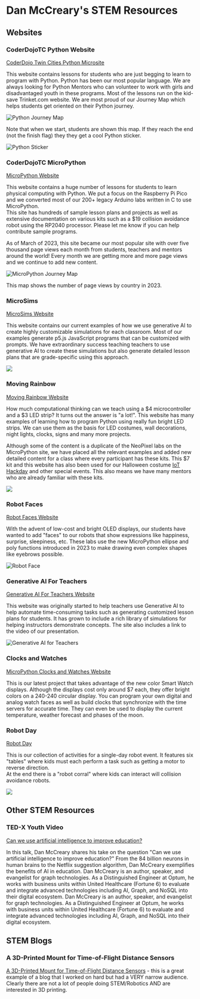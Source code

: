 # Dan McCreary's STEM Resources

## Websites

### CoderDojoTC Python Website

[CoderDojo Twin Cities Python Microsite](https://www.coderdojotc.org/python/)

This website contains lessons for students who are just begging to learn to program with Python.  Python has been our most popular language.  We are always looking for Python Mentors who can volunteer to work with girls and disadvantaged youth in these programs.  Most of the lessons run on the kid-save Trinket.com website.  We are most proud of our Journey Map which helps students get oriented on their Python journey.

![Python Journey Map](./img/python-journey-map.png)

Note that when we start, students are shown this map.  If they reach the end (not the finish flag) they they get a cool Python sticker.

![Python Sticker](./img/python-sticker-v2.webp)

### CoderDojoTC MicroPython

[MicroPython Website](https://www.coderdojotc.org/micropython/)

This website contains a huge number of lessons for students to learn physical computing with Python.  We put a focus on the Raspberry Pi Pico and we converted most of our 200+ legacy Arduino labs written in C to use MicroPython.  
This site has hundreds of sample lesson plans and projects as well as extensive documentation
on various kits such as a $19 collision avoidance robot using the RP2040 processor.
Please let me know if you can help contribute sample programs.

As of March of 2023, this site became our most popular site with over five thousand page views each month
from students, teachers and mentors around the world!
Every month we are getting more and more page views and we continue to add new content.

![MicroPython Journey Map](./img/micropython-map.png)

This map shows the number of page views by country in 2023.

### MicroSims

[MicroSims Website](https://dmccreary.github.io/microsims/)

This website contains our current examples of how we use generative AI to create highly customizable simulations for
each classroom.  Most of our examples generate p5.js JavaScript programs that can be customized with prompts.  We
have extraordinary success teaching teachers to use generative AI to create these simulations but also generate
detailed lesson plans that are grade-specific using this approach.

![](./img/wave-of-microsims.webp)


### Moving Rainbow

[Moving Rainbow Website](http://dmccreary.github.io/moving-rainbow)

How much computational thinking can we teach using a $4 microcontroller and a $3 LED strip?  It turns
out the answer is "a lot!".  This website has many examples of learning how to program
Python using really fun bright LED strips.  We can use them as the basis for LED costumes,
wall decorations, night lights, clocks, signs and many more projects.

Although some of the content is a duplicate of the NeoPixel labs on the MicroPython site, we have placed
all the relevant examples and added new detailed content for a class where every participant has these
kits.  This $7 kit and this website has also been used for our Halloween costume [IoT Hackday](https://www.coderdojotc.org/iot-hackday/) and other special events.  This also means we have many mentors who are already familiar with these kits.

![](./img/moving-rainbow-kit.jpg)

### Robot Faces

[Robot Faces Website](https://dmccreary.github.io/robot-faces)

With the advent of low-cost and bright OLED displays, our students have wanted to add "faces" to our robots
that show expressions like happiness, surprise, sleepiness, etc.  These labs use the new MicroPython
ellipse and poly functions introduced in 2023 to make drawing even complex shapes like eyebrows possible.

![Robot Face](./img/robot-face.png)

### Generative AI For Teachers

[Generative AI For Teachers Website](http://www.coderdojotc.org/chatgpt-for-teachers/)

This website was originally started to help teachers use Generative AI to help 
automate time-consuming tasks such as generating customized lesson plans for
students.  It has grown to include a rich library of simulations for helping
instructors demonstrate concepts.  The site also includes a link to the video
of our presentation.

![Generative AI for Teachers](./img/genai-for-teachers.png)

### Clocks and Watches

[MicroPython Clocks and Watches Website](https://dmccreary.github.io/micropython-watch/)

This is our latest project that takes advantage of the new color Smart Watch displays.  Although
the displays cost only around $7 each, they offer bright colors on a 240-240 circular display.
You can program your own digital and analog watch faces as well as build clocks that
synchronize with the time servers for accurate time.  They can even be used
to display the current temperature, weather forecast and phases of the moon.

### Robot Day

[Robot Day](https://dmccreary.github.io/robot-day/)

This is our collection of activities for a single-day robot event.  It features six "tables" where kids
must each perform a task such as getting a motor to reverse direction.  
At the end there is a "robot corral" where kids can interact will collision avoidance robots.

![](./img/robot-day.webp)

## Other STEM Resources

### TED-X Youth Video

[Can we use artificial intelligence to improve education?](https://www.youtube.com/watch?v=-ySgwSWCeqs)

In this talk, Dan McCreary shares his take on the question "Can we use artificial intelligence to improve education?" From the 84 billion neurons in human brains to the Netflix suggestion algorithm, Dan McCreary exemplifies the benefits of AI in education. Dan McCreary is an author, speaker, and evangelist for graph technologies. As a Distinguished Engineer at Optum, he works with business units within United Healthcare (Fortune 6) to evaluate and integrate advanced technologies including AI, Graph, and NoSQL into their digital ecosystem. Dan McCreary is an author, speaker, and evangelist for graph technologies. As a Distinguished Engineer at Optum, he works with business units within United Healthcare (Fortune 6) to evaluate and integrate advanced technologies including AI, Graph, and NoSQL into their digital ecosystem.

## STEM Blogs

### A 3D-Printed Mount for Time-of-Flight Distance Sensors
[A 3D-Printed Mount for Time-of-Flight Distance Sensors](https://dmccreary.medium.com/a-3d-printed-mount-for-time-of-flight-distance-sensor-8acea5480709) - this is a great example of a blog that I worked on hard but had a VERY narrow audience.  Clearly there are not a lot of people doing STEM/Robotics AND are interested in 3D printing.